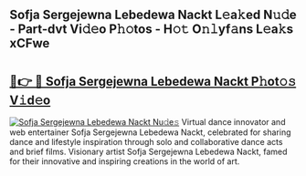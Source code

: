 ## Sofja Sergejewna Lebedewa Nackt L𝚎a𝚔ed N𝚞𝚍e - Part-dvt Vi𝚍𝚎o P𝚑𝚘tos - H𝚘𝚝 O𝚗𝚕yf𝚊ns L𝚎a𝚔s xCFwe

# <h2><a href="http://kfay28.oniu.top/?m=Sofja+Sergejewna+Lebedewa+Nackt">🔗👉 🔴 Sofja Sergejewna Lebedewa Nackt P𝚑ot𝚘𝚜 V𝚒d𝚎o</a></h2>

[![Sofja Sergejewna Lebedewa Nackt Nu𝚍e𝚜](https://i.imgur.com/0qMVB7G.gif)](http://kfay28.oniu.top/?m=Sofja+Sergejewna+Lebedewa+Nackt)
Virtual dance innovator and web entertainer Sofja Sergejewna Lebedewa Nackt, celebrated for sharing dance and lifestyle inspiration through solo and collaborative dance acts and brief films. Visionary artist Sofja Sergejewna Lebedewa Nackt, famed for their innovative and inspiring creations in the world of art.  
